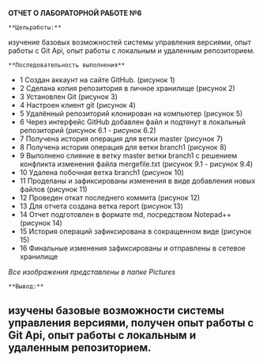 **ОТЧЕТ О ЛАБОРАТОРНОЙ РАБОТЕ №6**

	**Цельработы:**
изучение базовых возможностей системы
управления версиями, опыт работы с Git Api, опыт работы с локальным и
удаленным репозиторием. 

	**Последовательность выполнения**
- 1 Создан аккаунт на сайте GitHub. (рисунок 1) 
- 2 Сделана копия репозитория в личное хранилище (рисунок 2)
- 3 Установлен Git (рисунок 3)
- 4 Настроен клиент git (рисунок 4)
- 5 Удалённый репозиторий клонирован на компьютер (рисунок 5)
- 6 Через интерфейс GitHub добавлен файл и подтянут в локальный репозиторий (рисунок 6.1 - рисунок 6.2)
- 7 Получена история операция для ветки master (рисунок 7)
- 8 Получена история операция для ветки branch1 (рисунок 8)
- 9 Выполнено слияние в ветку master ветки branch1  с решением конфликта изменения файла mergefile.txt (рисунок 9.1 - рисунок 9.4)
- 10 Удалена побочная ветка branch1 (рисунок 10)
- 11 Проделаны и зафиксированы изменения в виде добавления новых файлов (рисунок 11)
- 12 Проведен откат последнего коммита (рисунок 12)
- 13 Для отчета создана ветка report (рисунок 13)
- 14 Отчет подготовлен в формате md, посредством Notepad++ (рисунок 14)
- 15 История операций зафиксирована в сокращенном виде (рисунок 15)
- 16 Финальные изменения зафиксированы и отправлены в сетевое хранилище

*Все изображения представлены в папке Pictures*
	
	**Вывод:**
изучены базовые возможности системы
управления версиями, получен опыт работы с Git Api, опыт работы с локальным и
удаленным репозиторием.
---